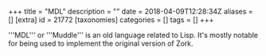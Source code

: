 +++
title = "MDL"
description = ""
date = 2018-04-09T12:28:34Z
aliases = []
[extra]
id = 21772
[taxonomies]
categories = []
tags = []
+++



'''MDL''' or '''Muddle''' is an old language related to Lisp. It's mostly notable for being used to implement the original version of Zork.
